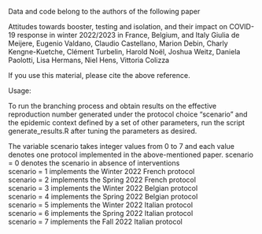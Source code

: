 Data and code belong to the authors of the following paper

Attitudes towards booster, testing and isolation, and their impact on COVID-19 response in winter 2022/2023 in France, Belgium, and Italy
Giulia de Meijere, Eugenio Valdano, Claudio Castellano, Marion Debin, Charly Kengne-Kuetche, Clément Turbelin, Harold Noël, Joshua Weitz, Daniela Paolotti, Lisa Hermans, Niel Hens, Vittoria Colizza

If you use this material, please cite the above reference.

Usage:

To run the branching process and obtain results on the effective reproduction number generated under the protocol choice “scenario” and the epidemic context defined by a set of other parameters, run the script generate_results.R after tuning the parameters as desired. 

The variable scenario takes integer values from 0 to 7 and each value denotes one protocol implemented in the above-mentioned paper. 
scenario = 0 denotes the scenario in absence of interventions\
scenario = 1 implements the Winter 2022 French protocol\
scenario = 2 implements the Spring 2022 French protocol\
scenario = 3 implements the Winter 2022 Belgian protocol\
scenario = 4 implements the Spring 2022 Belgian protocol\
scenario = 5 implements the Winter 2022 Italian protocol\
scenario = 6 implements the Spring 2022 Italian protocol\
scenario = 7 implements the Fall 2022 Italian protocol
